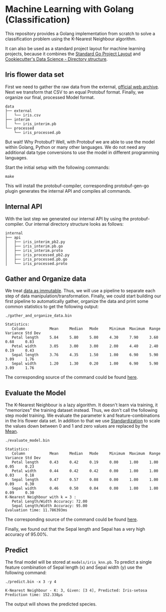 # Machine Learning with Golang (Classification)

This repository provides a Golang implementation from scratch to solve a classification problem using the K-Nearest Neighbour algorithm.

It can also be used as a standard project layout for machine learning projects, because it combines the
[Standard Go Project Layout](https://github.com/golang-standards/project-layout) and 
[Cookiecutter's Data Science - Directory structure](https://drivendata.github.io/cookiecutter-data-science/#directory-structure).

## Iris flower data set

First we need to gather the raw data from the external, [official web archive](https://archive.ics.uci.edu/ml/machine-learning-databases/iris).
Next we transform that CSV to an equal Protobuf format. Finally, we organize our final, processed Model format.

    data
    ├── external
    │   └── iris.csv
    ├── interim
    │   └── iris_interim.pb
    └── processed
        └── iris_processed.pb
        
But wait! Why Protobuf? Well, with Protobuf we are able to use the model within Golang, Python or many other languages.
We do not need any additional data type conversions to use the model in different programming languages.

Start the initial setup with the following commands:

    make

This will install the protobuf-compiler, corresponding protobuf-gen-go plugin generates the internal API and compiles all commands.

## Internal API

With the last step we generated our internal API by using the protobuf-compiler.
Our internal directory structure looks as follows:

    internal
    ├── api
    │   ├── iris_interim_pb2.py
    │   ├── iris_interim.pb.go
    │   ├── iris_interim.proto
    │   ├── iris_processed_pb2.py
    │   ├── iris_processed.pb.go
    │   └── iris_processed.proto

## Gather and Organize data

We treat  [data as immutable](https://drivendata.github.io/cookiecutter-data-science/#data-is-immutable). 
Thus, we will use a pipeline to separate each step of data manipulation/transformation.
Finally, we could start building our first pipeline to automatically gather, organize the data and print some common statistics to get the following output:

    ./gather_and_organize_data.bin
    
    Statistics:
       Column           Mean     Median   Mode     Minimum  Maximum  Range    Variance Std Dev 
       Petal length     5.84     5.80     5.00     4.30     7.90     3.60     0.68     0.83    
       Petal width      3.05     3.00     3.00     2.00     4.40     2.40     0.19     0.43    
       Sepal length     3.76     4.35     1.50     1.00     6.90     5.90     3.09     1.76    
       Sepal width      1.20     1.30     0.20     1.00     6.90     5.90     3.09     1.76    

The corresponding source of the command could be found [here](cmd/gather_and_organize_data/main.go).

## Evaluate the Model

The K-Nearest Neighbour is a lazy algorithm. It doesn't learn via training, it "memorizes" the training dataset instead.
Thus, we don't call the following step model training. We evaluate the parameter k and feature-combinations in the Iris flower data set.
In addition to that we use [Standardization](pkg/floats/scale.go) to scale the values down between 0 and 1 and
zero values are replaced by the [Mean](pkg/floats/central_tendency.go). 

    ./evaluate_model.bin
    
    Statistics:
       Column           Mean     Median   Mode     Minimum  Maximum  Range    Variance Std Dev 
       Petal length     0.43     0.42     0.19     0.00     1.00     1.00     0.05     0.23    
       Petal width      0.44     0.42     0.42     0.00     1.00     1.00     0.03     0.18    
       Sepal length     0.47     0.57     0.08     0.00     1.00     1.00     0.09     0.30    
       Sepal width      0.46     0.50     0.04     0.00     1.00     1.00     0.09     0.30    
    K-Nearest Neighbour with k = 3 :
       Petal Length/Width Accuracy: 72.00
       Sepal Length/Width Accuracy: 95.00
    Evaluation time: 11.786393ms

The corresponding source of the command could be found [here](cmd/evaluate_model/main.go).

Finally, we found out that the Sepal length and Sepal has a very high accuracy of 95.00%.

## Predict

The final model will be stored at <code>models/iris_knn.pb</code>.
To predict a single feature combination of Sepal length (x) and Sepal width (y) use the following command:

    ./predict.bin -x 3 -y 4
    
    K-Nearest Neighbour - K: 3, Given: [3 4], Predicted: Iris-setosa
    Prediction time: 152.338µs

The output will shows the predicted species.
